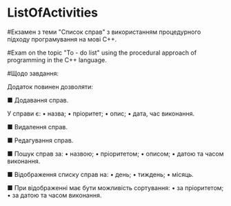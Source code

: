 # ListOfActivities

#Екзамен з теми "Список справ" з використанням процедурного підходу програмування на мові С++.

#Exam on the topic "To - do list" using the procedural approach of programming in the C++ language.

#Щодо завдання:

Додаток повинен дозволяти:

■ Додавання справ. 

У справи є:
 • назва;
• пріоритет;
• опис;
• дата, час виконання.

■ Видалення справ.

■ Редагування справ.

■ Пошук справ за:
 • назвою;
• пріоритетом;
• описом;
• датою та часом виконання.

■ Відображення списку справ на:
 • день;
• тиждень;
• місяць.

■ При відображенні має бути можливість сортування:
• за пріоритетом;
• за датою та часом виконання.
